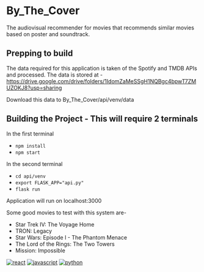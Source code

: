 # By_The_Cover
The audiovisual recommender for movies that recommends similar movies based on poster and soundtrack.

## Prepping to build

The data required for this application is taken of the Spotify and TMDB APIs and processed.
The data is stored at -
https://drive.google.com/drive/folders/1IdomZaMeSSgH1NQBgc4bpwT7ZMUZOKJ8?usp=sharing

Download this data to By_The_Cover/api/venv/data


## Building the Project - This will require 2 terminals

In the first terminal
- `npm install`
- `npm start`

In the second terminal
- `cd api/venv`
- `export FLASK_APP="api.py"`
- `flask run`

Application will run on localhost:3000

Some good movies to test with this system are-
  * Star Trek IV: The Voyage Home
  * TRON: Legacy
  * Star Wars: Episode I - The Phantom Menace
  * The Lord of the Rings: The Two Towers
  * Mission: Impossible

[![react](https://img.shields.io/badge/React-20232A?style=for-the-badge&logo=react&logoColor=61DAFB)](https://img.shields.io/badge/React-20232A?style=for-the-badge&logo=react&logoColor=61DAFB)
[![javascript](https://img.shields.io/badge/JavaScript-F7DF1E?style=for-the-badge&logo=javascript&logoColor=black)](https://img.shields.io/badge/JavaScript-F7DF1E?style=for-the-badge&logo=javascript&logoColor=black)
[![python](https://img.shields.io/badge/Python-3776AB?style=for-the-badge&logo=python&logoColor=white)](https://img.shields.io/badge/Python-3776AB?style=for-the-badge&logo=python&logoColor=white)
